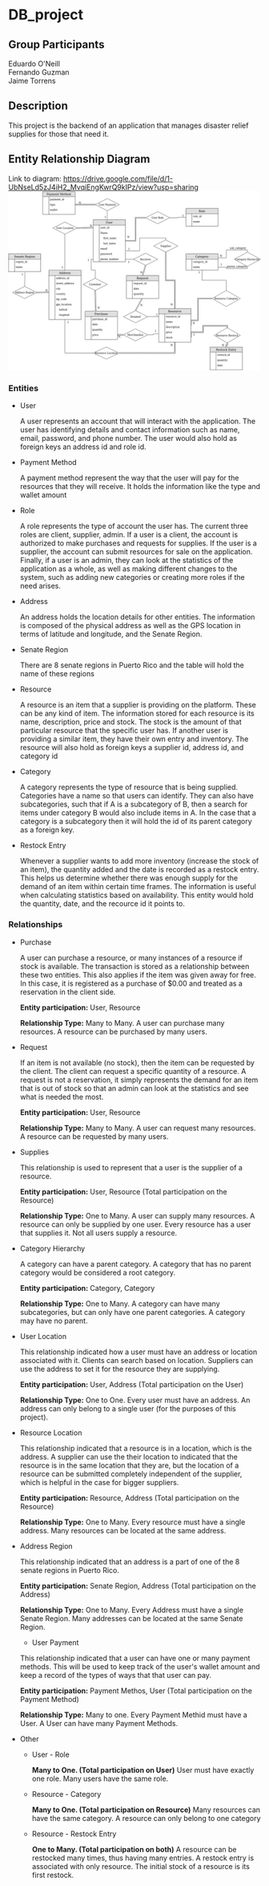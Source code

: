 # DB_project

## Group Participants
Eduardo O'Neill<br />
Fernando Guzman<br />
Jaime Torrens

## Description
This project is the backend of an application that manages disaster relief supplies for those that need it. 

## Entity Relationship Diagram
Link to diagram: https://drive.google.com/file/d/1-UbNseLd5zJ4iH2_MvqiEngKwrQ9kIPz/view?usp=sharing
![](diagram.jpg)

### Entities
* User

  A user represents an account that will interact with the application. The user has identifying details and contact information such as name, email, password, and phone number. The user would also hold as foreign keys an address id and role id.

* Payment Method

  A payment method represent the way that the user will pay for the resources that they will receive. It holds the information like the type and wallet amount
   
* Role

  A role represents the type of account the user has. The current three roles are client, supplier, admin. If a user is a client, the account is authorized to make purchases and requests for supplies. If the user is a supplier, the account can submit resources for sale on the application. Finally, if a user is an admin, they can look at the statistics of the application as a whole, as well as making different changes to the system, such as adding new categories or creating more roles if the need arises.
  
* Address

  An address holds the location details for other entities. The information is composed of the physical address as well as the GPS location in terms of latitude and longitude, and the Senate Region.

* Senate Region

  There are 8 senate regions in Puerto Rico and the table will hold the name of these regions
  
* Resource

  A resource is an item that a supplier is providing on the platform. These can be any kind of item. The information stored for each resource is its name, description, price and stock. The stock is the amount of that particular resource that the specific user has. If another user is providing a similar item, they have their own entry and inventory. The resource will also hold as foreign keys a supplier id, address id, and category id 
  
* Category

  A category represents the type of resource that is being supplied. Categories have a name so that users can identify. They can also have subcategories, such that if A is a subcategory of B, then a search for items under category B would also include items in A. In the case that a category is a subcategory then it will hold the id of its parent category as a foreign key.

* Restock Entry

  Whenever a supplier wants to add more inventory (increase the stock of an item), the quantity added and the date is recorded as a restock entry. This helps us determine whether there was enough supply for the demand of an item within certain time frames. The information is useful when calculating statistics based on availability. This entity would hold the quantity, date, and the recource id it points to.

### Relationships

* Purchase

  A user can purchase a resource, or many instances of a resource if stock is available. The transaction is stored as a relationship between these two entities. This also applies if the item was given away for free. In this case, it is registered as a purchase of $0.00 and treated as a reservation in the client side.
  
  **Entity participation:** User, Resource
  
  **Relationship Type:** Many to Many. A user can purchase many resources. A resource can be purchased by many users.

* Request

  If an item is not available (no stock), then the item can be requested by the client. The client can request a specific quantity of a resource. A request is not a reservation, it simply represents the demand for an item that is out of stock so that an admin can look at the statistics and see what is needed the most.
  
  **Entity participation:** User, Resource
  
  **Relationship Type:** Many to Many. A user can request many resources. A resource can be requested by many users.

* Supplies

  This relationship is used to represent that a user is the supplier of a resource. 

  **Entity participation:** User, Resource (Total participation on the Resource)
  
  **Relationship Type:** One to Many. A user can supply many resources. A resource can only be supplied by one user. Every resource has a user that supplies it. Not all users supply a resource.
  
* Category Hierarchy

  A category can have a parent category. A category that has no parent category would be considered a root category.
  
  **Entity participation:** Category, Category
  
  **Relationship Type:** One to Many. A category can have many subcategories, but can only have one parent categories. A category may have no parent.
  
* User Location

  This relationship indicated how a user must have an address or location associated with it. Clients can search based on location. Suppliers can use the address to set it for the resource they are supplying.
  
  **Entity participation:** User, Address (Total participation on the User)
  
  **Relationship Type:** One to One. Every user must have an address. An address can only belong to a single user (for the purposes of this project).
  
* Resource Location

  This relationship indicated that a resource is in a location, which is the address. A supplier can use the their location to indicated that the resource is in the same location that they are, but the location of a resource can be submitted completely independent of the supplier, which is helpful in the case for bigger suppliers.
  
  **Entity participation:** Resource, Address (Total participation on the Resource)
  
  **Relationship Type:** One to Many. Every resource must have a single address. Many resources can be located at the same address.

* Address Region

  This relationship indicated that an address is a part of one of the 8 senate regions in Puerto Rico.

  **Entity participation:** Senate Region, Address (Total participation on the Address)
  
  **Relationship Type:** One to Many. Every Address must have a single Senate Region. Many addresses can be located at the same Senate Region.

  * User Payment

  This relationship indicated that a user can have one or many payment methods. This will be used to keep track of the user's wallet amount and keep a record of the types of ways that that user can pay.

  **Entity participation:** Payment Methos, User (Total participation on the Payment Method)
  
  **Relationship Type:** Many to one. Every Payment Methid must have a User. A User can have many Payment Methods.  
* Other

  + User - Role
  
    **Many to One. (Total participation on User)** User must have exactly one role. Many users have the same role. 
    
  + Resource - Category
  
    **Many to One. (Total participation on Resource)** Many resources can have the same category. A resource can only belong to one category
    
  + Resource - Restock Entry
  
    **One to Many. (Total participation on both)** A resource can be restocked many times, thus having many entries. A restock entry is associated with only resource. The initial stock of a resource is its first restock.
